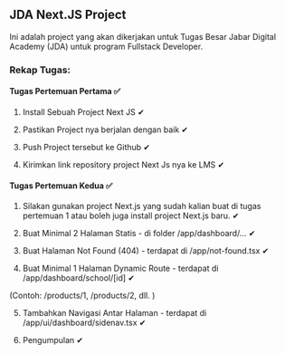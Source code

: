 ## JDA Next.JS Project

Ini adalah project yang akan dikerjakan untuk Tugas Besar Jabar Digital Academy (JDA) untuk program Fullstack Developer.

### Rekap Tugas:

#### Tugas Pertemuan Pertama ✅

1. Install Sebuah Project Next JS ✔

2. Pastikan Project nya berjalan dengan baik ✔

3. Push Project tersebut ke Github ✔

4. Kirimkan link repository project Next Js nya ke LMS ✔

#### Tugas Pertemuan Kedua ✅

1. Silakan gunakan project Next.js yang sudah kalian buat di tugas pertemuan 1 atau boleh juga install project Next.js baru. ✔

2. Buat Minimal 2 Halaman Statis - di folder /app/dashboard/... ✔

3. Buat Halaman Not Found (404) - terdapat di /app/not-found.tsx ✔

4. Buat Minimal 1 Halaman Dynamic Route - terdapat di /app/dashboard/school/[id] ✔

(Contoh: /products/1, /products/2, dll. )

5. Tambahkan Navigasi Antar Halaman - terdapat di /app/ui/dashboard/sidenav.tsx ✔

6. Pengumpulan ✔